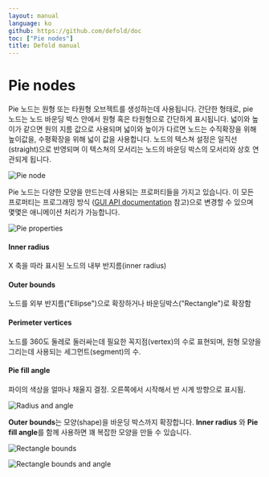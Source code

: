 ```yaml
---
layout: manual
language: ko
github: https://github.com/defold/doc
toc: ["Pie nodes"]
title: Defold manual
---
```


# Pie nodes
Pie 노드는 원형 또는 타원형 오브젝트를 생성하는데 사용됩니다. 간단한 형태로, pie 노드는 노드 바운딩 박스 안에서 원형 혹은 타원형으로 간단하게 표시됩니다. 넓이와 높이가 같으면 원의 지름 값으로 사용되며 넓이와 높이가 다르면 노드는 수직확장을 위해 높이값을, 수평확장을 위해 넓이 값을 사용합니다. 노드의 텍스쳐 설정은 일직선(straight)으로 반영되며 이 텍스쳐의 모서리는 노드의 바운딩 박스의 모서리와 상호 연관되게 됩니다.

![Pie node](/manuals/images/gui/gui_pie_create.png)

Pie 노드는 다양한 모양을 만드는데 사용되는 프로퍼티들을 가지고 있습니다. 이 모든 프로퍼티는 프로그래밍 방식 ([GUI API documentation](http://www.defold.com/ref/gui/) 참고)으로 변경할 수 있으며 몇몇은 애니메이션 처리가 가능합니다.

![Pie properties](/manuals/images/gui/gui_pie_properties.png)

#### Inner radius
X 축을 따라 표시된 노드의 내부 반지름(inner radius)
#### Outer bounds
노드를 외부 반지름("Ellipse")으로 확장하거나 바운딩박스("Rectangle")로 확장함
#### Perimeter vertices
노드를 360도 둘레로 둘러싸는데 필요한 꼭지점(vertex)의 수로 표현되며, 원형 모양을 그리는데 사용되는 세그먼트(segment)의 수.
#### Pie fill angle
파이의 색상을 얼마나 채울지 결정. 오른쪽에서 시작해서 반 시계 방향으로 표시됨.

![Radius and angle](/manuals/images/gui/gui_pie_radius_angle.png)

**Outer bounds**는 모양(shape)을 바운딩 박스까지 확장합니다. **Inner radius** 와 **Pie fill angle**를 함께 사용하면 꽤 복잡한 모양을 만들 수 있습니다.

![Rectangle bounds](/manuals/images/gui/gui_pie_rectangular.png)

![Rectangle bounds and angle](/manuals/images/gui/gui_pie_rectangular_angle.png)
